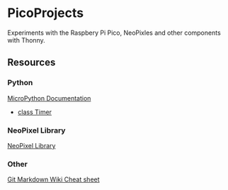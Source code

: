 # PicoProjects
Experiments with the Raspbery Pi Pico, NeoPixles and other components with Thonny.

## Resources

### Python

[MicroPython Documentation](https://docs.micropython.org/en/latest/index.html)

* [class Timer](https://docs.micropython.org/en/latest/library/machine.Timer.html)

### NeoPixel Library

[NeoPixel Library](https://github.com/blaz-r/pi_pico_neopixel)

### Other

[Git Markdown Wiki Cheat sheet](https://github.com/adam-p/markdown-here/wiki/Markdown-Cheatsheet)